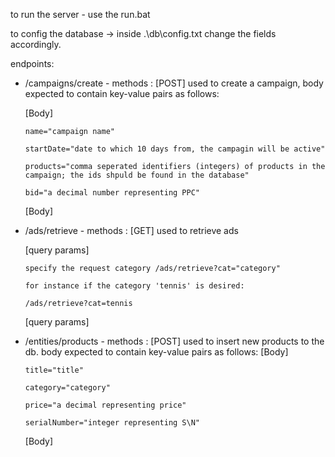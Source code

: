 to run the server - use the run.bat

to config the database -> inside .\db\config.txt change the fields accordingly.

endpoints:
* /campaigns/create - methods : [POST] 
used to create a campaign, body expected to contain key-value pairs as follows:

  [Body]

      name="campaign name"

      startDate="date to which 10 days from, the campagin will be active"

      products="comma seperated identifiers (integers) of products in the campaign; the ids shpuld be found in the database"

      bid="a decimal number representing PPC"

  [Body]
  
* /ads/retrieve - methods : [GET]
 used to retrieve ads 
 
   [query params]

      specify the request category /ads/retrieve?cat="category"

      for instance if the category 'tennis' is desired:

      /ads/retrieve?cat=tennis

   [query params]
  
* /entities/products - methods : [POST]
  used to insert new products to the db. body expected to contain key-value pairs as follows:
  [Body]
  
      title="title"

      category="category"

      price="a decimal representing price"
      
      serialNumber="integer representing S\N"
    
  [Body]
    
<!--     
 * /entities/campaign - methods : [GET]
  used to retrieve campaign details from the db.
  <Body>
    title=<title>
    category=<category>
    price=<a decimal representing price>
  </Body> -->
    
  
  
  
  
 
  
 
 
